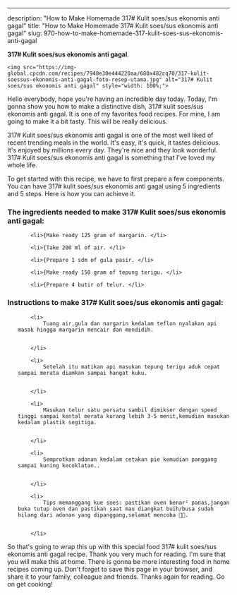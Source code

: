 ---
description: "How to Make Homemade 317# Kulit soes/sus ekonomis anti gagal"
title: "How to Make Homemade 317# Kulit soes/sus ekonomis anti gagal"
slug: 970-how-to-make-homemade-317-kulit-soes-sus-ekonomis-anti-gagal

<p>
	<strong>317# Kulit soes/sus ekonomis anti gagal</strong>. 
	
</p>
<p>
	
	<img src="https://img-global.cpcdn.com/recipes/7948e30e444220aa/680x482cq70/317-kulit-soessus-ekonomis-anti-gagal-foto-resep-utama.jpg" alt="317# Kulit soes/sus ekonomis anti gagal" style="width: 100%;">
	
	
</p>
<p>
	Hello everybody, hope you're having an incredible day today. Today, I'm gonna show you how to make a distinctive dish, 317# kulit soes/sus ekonomis anti gagal. It is one of my favorites food recipes. For mine, I am going to make it a bit tasty. This will be really delicious.
</p>
	
<p>
	
</p>
<p>
	317# Kulit soes/sus ekonomis anti gagal is one of the most well liked of recent trending meals in the world. It's easy, it's quick, it tastes delicious. It's enjoyed by millions every day. They're nice and they look wonderful. 317# Kulit soes/sus ekonomis anti gagal is something that I've loved my whole life.
</p>

<p>
To get started with this recipe, we have to first prepare a few components. You can have 317# kulit soes/sus ekonomis anti gagal using 5 ingredients and 5 steps. Here is how you can achieve it.
</p>

<h3>The ingredients needed to make 317# Kulit soes/sus ekonomis anti gagal:</h3>

<ol>
	
		<li>{Make ready 125 gram of margarin. </li>
	
		<li>{Take 200 ml of air. </li>
	
		<li>{Prepare 1 sdm of gula pasir. </li>
	
		<li>{Make ready 150 gram of tepung terigu. </li>
	
		<li>{Prepare 4 butir of telur. </li>
	
</ol>
<p>
	
</p>

<h3>Instructions to make 317# Kulit soes/sus ekonomis anti gagal:</h3>

<ol>
	
		<li>
			Tuang air,gula dan nargarin kedalam teflon nyalakan api masak hingga margarin mencair dan mendidih.
			
			
		</li>
	
		<li>
			Setelah itu matikan api masukan tepung terigu aduk cepat sampai merata diamkan sampai hangat kuku.
			
			
		</li>
	
		<li>
			Masukan telur satu persatu sambil dimikser dengan speed tinggi sampai kental merata kurang lebih 3-5 menit,kemudian masukan kedalam plastik segitiga.
			
			
		</li>
	
		<li>
			Semprotkan adonan kedalam cetakan pie kemudian panggang sampai kuning kecoklatan..
			
			
		</li>
	
		<li>
			Tips memanggang kue soes: pastikan oven benar² panas,jangan buka tutup oven dan pastikan saat mau diangkat buih/busa sudah hilang dari adonan yang dipanggang,selamat mencoba 🙏🥰.
			
			
		</li>
	
</ol>

<p>
	
</p>

<p>
	So that's going to wrap this up with this special food 317# kulit soes/sus ekonomis anti gagal recipe. Thank you very much for reading. I'm sure that you will make this at home. There is gonna be more interesting food in home recipes coming up. Don't forget to save this page in your browser, and share it to your family, colleague and friends. Thanks again for reading. Go on get cooking!
</p>
